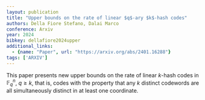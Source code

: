 ```yaml
---
layout: publication
title: "Upper bounds on the rate of linear $q$-ary $k$-hash codes"
authors: Della Fiore Stefano, Dalai Marco
conference: Arxiv
year: 2024
bibkey: dellafiore2024upper
additional_links:
  - {name: "Paper", url: "https://arxiv.org/abs/2401.16288"}
tags: ['ARXIV']
---
```

This paper presents new upper bounds on the rate of linear $k$-hash codes in $\mathbb{F}_q^n$, $q\geq k$, that is, codes with the property that any $k$ distinct codewords are all simultaneously distinct in at least one coordinate.